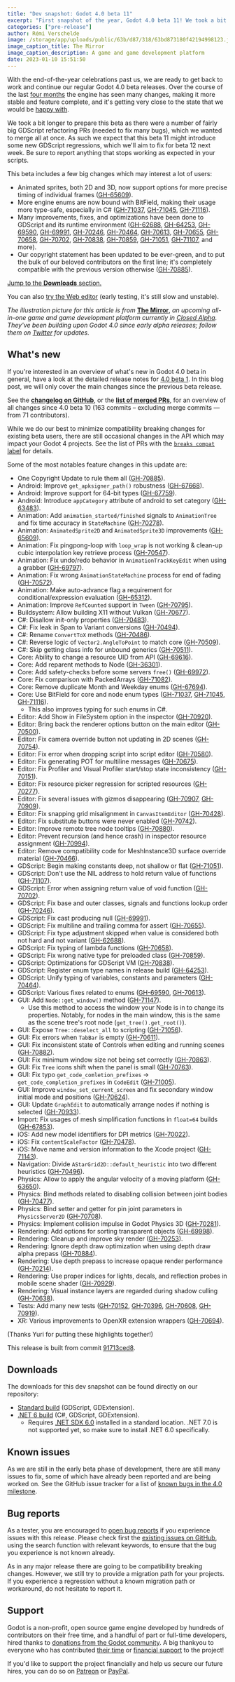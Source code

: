 ```yaml
---
title: "Dev snapshot: Godot 4.0 beta 11"
excerpt: "First snapshot of the year, Godot 4.0 beta 11! We took a bit longer to prepare this beta as there were a number of fairly big GDScript refactoring PRs (needed to fix many bugs), which we wanted to merge all at once. As such we expect that this beta 11 might introduce some new GDScript regressions, which we'll aim to fix for beta 12 next week."
categories: ["pre-release"]
author: Rémi Verschelde
image: /storage/app/uploads/public/63b/d87/318/63bd873180f42194998123.jpg
image_caption_title: The Mirror
image_caption_description: A game and game development platform
date: 2023-01-10 15:51:50
---
```


With the end-of-the-year celebrations past us, we are ready to get back to work and continue our regular Godot 4.0 beta releases. Over the course of the last [four months](/article/dev-snapshot-godot-4-0-beta-1) the engine has seen many changes, making it more stable and feature complete, and it's getting very close to the state that we would be [happy with](/article/release-management-4-0-and-beyond).

We took a bit longer to prepare this beta as there were a number of fairly big GDScript refactoring PRs (needed to fix many bugs), which we wanted to merge all at once. As such we expect that this beta 11 might introduce some new GDScript regressions, which we'll aim to fix for beta 12 next week. Be sure to report anything that stops working as expected in your scripts.

This beta includes a few big changes which may interest a lot of users:

- Animated sprites, both 2D and 3D, now support options for more precise timing of individual frames ([GH-65609](https://github.com/godotengine/godot/pull/65609)).
- More engine enums are now bound with BitField, making their usage more type-safe, especially in C# ([GH-71037](https://github.com/godotengine/godot/pull/71037), [GH-71045](https://github.com/godotengine/godot/pull/71045), [GH-71116](https://github.com/godotengine/godot/pull/71116)).
- Many improvements, fixes, and optimizations have been done to GDScript and its runtime environment ([GH-62688](https://github.com/godotengine/godot/pull/62688), [GH-64253](https://github.com/godotengine/godot/pull/64253), [GH-69590](https://github.com/godotengine/godot/pull/69590), [GH-69991](https://github.com/godotengine/godot/pull/69991),  [GH-70246](https://github.com/godotengine/godot/pull/70246), [GH-70464](https://github.com/godotengine/godot/pull/70464), [GH-70613](https://github.com/godotengine/godot/pull/70613), [GH-70655](https://github.com/godotengine/godot/pull/70655), [GH-70658](https://github.com/godotengine/godot/pull/70658), [GH-70702](https://github.com/godotengine/godot/pull/70702),  [GH-70838](https://github.com/godotengine/godot/pull/70838), [GH-70859](https://github.com/godotengine/godot/pull/70859),  [GH-71051](https://github.com/godotengine/godot/pull/71051), [GH-71107](https://github.com/godotengine/godot/pull/71107), and more).
- Our copyright statement has been updated to be ever-green, and to put the bulk of our beloved contributors on the first line; it's completely compatible with the previous version otherwise ([GH-70885](https://github.com/godotengine/godot/pull/70885)).

[Jump to the **Downloads** section.](#downloads)

You can also [try the Web editor](https://editor.godotengine.org/releases/4.0.beta11/godot.editor.html) (early testing, it's still slow and unstable).

*The illustration picture for this article is from* [**The Mirror**](https://www.themirror.space/), *an upcoming all-in-one game and game development platform currently in [Closed Alpha](https://www.themirror.space/apply-for-closed-alpha). They've been building upon Godot 4.0 since early alpha releases; follow them on [Twitter](https://mobile.twitter.com/themirrorspace) for updates.*

## What's new

If you're interested in an overview of what's new in Godot 4.0 beta in general, have a look at the detailed release notes for [4.0 beta 1](/article/dev-snapshot-godot-4-0-beta-1). In this blog post, we will only cover the main changes since the previous beta release.

See the [**changelog on GitHub**](https://github.com/godotengine/godot/compare/d0398f62f08ce0cfba80990b21c6af4181f93fe9...91713ced81792b10fdc9367b7f355738e5d52777), or the [**list of merged PRs**](https://github.com/godotengine/godot/pulls?q=is%3Apr+merged%3A2022-12-23T20%3A00..2023-01-10T14%3A00+is%3Amerged+sort%3Acreated-asc+milestone%3A4.0), for an overview of all changes since 4.0 beta 10 (163 commits – excluding merge commits ― from 71 contributors).

While we do our best to minimize compatibility breaking changes for existing beta users, there are still occasional changes in the API which may impact your Godot 4 projects. See the list of PRs with the [`breaks compat` label](https://github.com/godotengine/godot/pulls?q=is%3Apr+merged%3A2022-12-23T20%3A00..2023-01-10T14%3A00+is%3Amerged+sort%3Acreated-asc+milestone%3A4.0+label%3A%22breaks+compat%22) for details.

Some of the most notables feature changes in this update are:

- One Copyright Update to rule them all ([GH-70885](https://github.com/godotengine/godot/pull/70885)).
- Android: Improve `get_apksigner_path()` robustness ([GH-67668](https://github.com/godotengine/godot/pull/67668)).
- Android: Improve support for 64-bit types ([GH-67759](https://github.com/godotengine/godot/pull/67759)).
- Android: Introduce `appCategory` attribute of android to set category ([GH-63483](https://github.com/godotengine/godot/pull/63483)).
- Animation: Add `animation_started/finished` signals to `AnimationTree` and fix time accuracy in `StateMachine` ([GH-70278](https://github.com/godotengine/godot/pull/70278)).
- Animation: `AnimatedSprite2D` and `AnimatedSprite3D` improvements ([GH-65609](https://github.com/godotengine/godot/pull/65609)).
- Animation: Fix pingpong-loop with `loop_wrap` is not working & clean-up cubic interpolation key retrieve process ([GH-70547](https://github.com/godotengine/godot/pull/70547)).
- Animation: Fix undo/redo behavior in `AnimationTrackKeyEdit` when using a grabber ([GH-69797](https://github.com/godotengine/godot/pull/69797)).
- Animation: Fix wrong `AnimationStateMachine` process for end of fading ([GH-70572](https://github.com/godotengine/godot/pull/70572)).
- Animation: Make auto-advance flag a requirement for conditional/expression evaluation ([GH-65312](https://github.com/godotengine/godot/pull/65312)).
- Animation: Improve `RefCounted` support in `Tween` ([GH-70795](https://github.com/godotengine/godot/pull/70795)).
- Buildsystem: Allow building X11 without Vulkan ([GH-70677](https://github.com/godotengine/godot/pull/70677)).
- C#: Disallow init-only properties ([GH-70483](https://github.com/godotengine/godot/pull/70483)).
- C#: Fix leak in Span to Variant conversions ([GH-70494](https://github.com/godotengine/godot/pull/70494)).
- C#: Rename `ConvertToX` methods ([GH-70486](https://github.com/godotengine/godot/pull/70486)).
- C#: Reverse logic of `Vector2.AngleToPoint` to match core ([GH-70509](https://github.com/godotengine/godot/pull/70509)).
- C#: Skip getting class info for unbound generics ([GH-70511](https://github.com/godotengine/godot/pull/70511)).
- Core: Ability to change a resource UID from API ([GH-69616](https://github.com/godotengine/godot/pull/69616)).
- Core: Add reparent methods to Node ([GH-36301](https://github.com/godotengine/godot/pull/36301)).
- Core: Add safety-checks before some servers `free()` ([GH-69972](https://github.com/godotengine/godot/pull/69972)).
- Core: Fix comparison with PackedArrays ([GH-71082](https://github.com/godotengine/godot/pull/71082)).
- Core: Remove duplicate Month and Weekday enums ([GH-67694](https://github.com/godotengine/godot/pull/67694)).
- Core: Use BitField for core and node enum types ([GH-71037](https://github.com/godotengine/godot/pull/71037), [GH-71045](https://github.com/godotengine/godot/pull/71045), [GH-71116](https://github.com/godotengine/godot/pull/71116)).
    - This also improves typing for such enums in C#.
- Editor: Add Show in FileSystem option in the inspector ([GH-70920](https://github.com/godotengine/godot/pull/70920)).
- Editor: Bring back the renderer options button on the main editor ([GH-70500](https://github.com/godotengine/godot/pull/70500)).
- Editor: Fix camera override button not updating in 2D scenes ([GH-70754](https://github.com/godotengine/godot/pull/70754)).
- Editor: Fix error when dropping script into script editor ([GH-70580](https://github.com/godotengine/godot/pull/70580)).
- Editor: Fix generating POT for multiline messages ([GH-70675](https://github.com/godotengine/godot/pull/70675)).
- Editor: Fix Profiler and Visual Profiler start/stop state inconsistency ([GH-70151](https://github.com/godotengine/godot/pull/70151)).
- Editor: Fix resource picker regression for scripted resources ([GH-70277](https://github.com/godotengine/godot/pull/70277)).
- Editor: Fix several issues with gizmos disappearing ([GH-70907](https://github.com/godotengine/godot/pull/70907), [GH-70909](https://github.com/godotengine/godot/pull/70909)).
- Editor: Fix snapping grid misalignment in `CanvasItemEditor`  ([GH-70428](https://github.com/godotengine/godot/pull/70428)).
- Editor: Fix substitute buttons were never enabled  ([GH-70742](https://github.com/godotengine/godot/pull/70742)).
- Editor: Improve remote tree node tooltips  ([GH-70880](https://github.com/godotengine/godot/pull/70880)).
- Editor: Prevent recursion (and hence crash) in inspector resource assignment  ([GH-70994](https://github.com/godotengine/godot/pull/70994)).
- Editor: Remove compatibility code for MeshInstance3D surface override material  ([GH-70466](https://github.com/godotengine/godot/pull/70466)).
- GDScript: Begin making constants deep, not shallow or flat ([GH-71051](https://github.com/godotengine/godot/pull/71051)).
- GDScript: Don't use the NIL address to hold return value of functions ([GH-71107](https://github.com/godotengine/godot/pull/71107)).
- GDScript: Error when assigning return value of void function ([GH-70702](https://github.com/godotengine/godot/pull/70702)).
- GDScript: Fix base and outer classes, signals and functions lookup order ([GH-70246](https://github.com/godotengine/godot/pull/70246)).
- GDScript: Fix cast producing null ([GH-69991](https://github.com/godotengine/godot/pull/69991)).
- GDScript: Fix multiline and trailing comma for assert ([GH-70655](https://github.com/godotengine/godot/pull/70655)).
- GDScript: Fix type adjustment skipped when value is considered both not hard and not variant ([GH-62688](https://github.com/godotengine/godot/pull/62688)).
- GDScript: Fix typing of lambda functions ([GH-70658](https://github.com/godotengine/godot/pull/70658)).
- GDScript: Fix wrong native type for preloaded class ([GH-70859](https://github.com/godotengine/godot/pull/70859)).
- GDScript: Optimizations for GDScript VM ([GH-70838](https://github.com/godotengine/godot/pull/70838)).
- GDScript: Register enum type names in release build ([GH-64253](https://github.com/godotengine/godot/pull/64253)).
- GDScript: Unify typing of variables, constants and parameters ([GH-70464](https://github.com/godotengine/godot/pull/70464)).
- GDScript: Various fixes related to enums ([GH-69590](https://github.com/godotengine/godot/pull/69590), [GH-70613](https://github.com/godotengine/godot/pull/70613)).
- GUI: Add `Node::get_window()` method ([GH-71147](https://github.com/godotengine/godot/pull/71147)).
    - Use this method to access the window your Node is in to change its properties. Notably, for nodes in the main window, this is the same as the scene tree's root node (`get_tree().get_root()`).
- GUI: Expose `Tree::deselect_all` to scripting ([GH-71056](https://github.com/godotengine/godot/pull/71056)).
- GUI: Fix errors when `TabBar` is empty ([GH-70611](https://github.com/godotengine/godot/pull/70611)).
- GUI: Fix inconsistent state of Controls when editing and running scenes ([GH-70882](https://github.com/godotengine/godot/pull/70882)).
- GUI: Fix minimum window size not being set correctly ([GH-70863](https://github.com/godotengine/godot/pull/70863)).
- GUI: Fix `Tree` icons shift when the panel is small ([GH-70763](https://github.com/godotengine/godot/pull/70763)).
- GUI: Fix typo `get_code_comletion_prefixes` -> `get_code_completion_prefixes` in `CodeEdit` ([GH-71005](https://github.com/godotengine/godot/pull/71005)).
- GUI: Improve `window_set_current_screen` and fix secondary window initial mode and positions ([GH-70624](https://github.com/godotengine/godot/pull/70624)).
- GUI: Update `GraphEdit` to automatically arrange nodes if nothing is selected ([GH-70933](https://github.com/godotengine/godot/pull/70933)).
- Import: Fix usages of mesh simplification functions in `float=64` builds ([GH-67853](https://github.com/godotengine/godot/pull/67853)).
- iOS: Add new model identifiers for DPI metrics ([GH-70022](https://github.com/godotengine/godot/pull/70022)).
- iOS: Fix `contentScaleFactor` ([GH-70478](https://github.com/godotengine/godot/pull/70478)).
- iOS: Move name and version information to the Xcode project ([GH-71143](https://github.com/godotengine/godot/pull/71143)).
- Navigation: Divide `AStarGrid2D::default_heuristic` into two different heuristics ([GH-70496](https://github.com/godotengine/godot/pull/70496)).
- Physics: Allow to apply the angular velocity of a moving platform ([GH-63650](https://github.com/godotengine/godot/pull/63650)).
- Physics: Bind methods related to disabling collision between joint bodies ([GH-70477](https://github.com/godotengine/godot/pull/70477)).
- Physics: Bind setter and getter for pin joint parameters in `PhysicsServer2D` ([GH-70708](https://github.com/godotengine/godot/pull/70708)).
- Physics: Implement collision impulse in Godot Physics 3D ([GH-70281](https://github.com/godotengine/godot/pull/70281)).
- Rendering: Add options for sorting transparent objects ([GH-69998](https://github.com/godotengine/godot/pull/69998)).
- Rendering: Cleanup and improve sky render ([GH-70253](https://github.com/godotengine/godot/pull/70253)).
- Rendering: Ignore depth draw optimization when using depth draw alpha prepass ([GH-70884](https://github.com/godotengine/godot/pull/70884)).
- Rendering: Use depth prepass to increase opaque render performance ([GH-70214](https://github.com/godotengine/godot/pull/70214)).
- Rendering: Use proper indices for lights, decals, and reflection probes in mobile scene shader ([GH-70929](https://github.com/godotengine/godot/pull/70929)).
- Rendering: Visual instance layers are regarded during shadow culling ([GH-70638](https://github.com/godotengine/godot/pull/70638)).
- Tests: Add many new tests ([GH-70152](https://github.com/godotengine/godot/pull/70152), [GH-70396](https://github.com/godotengine/godot/pull/70396), [GH-70608](https://github.com/godotengine/godot/pull/70608), [GH-70919](https://github.com/godotengine/godot/pull/70919)).
- XR: Various improvements to OpenXR extension wrappers ([GH-70694](https://github.com/godotengine/godot/pull/70694)).

(Thanks Yuri for putting these highlights together!)

This release is built from commit [91713ced8](https://github.com/godotengine/godot/commit/91713ced81792b10fdc9367b7f355738e5d52777).

<a id="downloads"></a>
## Downloads

The downloads for this dev snapshot can be found directly on our repository:

* [Standard build](https://downloads.tuxfamily.org/godotengine/4.0/beta11/) (GDScript, GDExtension).
* [.NET 6 build](https://downloads.tuxfamily.org/godotengine/4.0/beta11/mono) (C#, GDScript, GDExtension).
  - Requires [.NET SDK 6.0](https://dotnet.microsoft.com/en-us/download/dotnet/6.0) installed in a standard location. .NET 7.0 is not supported yet, so make sure to install .NET 6.0 specifically.

## Known issues

As we are still in the early beta phase of development, there are still many issues to fix, some of which have already been reported and are being worked on. See the GitHub issue tracker for a list of [known bugs in the 4.0 milestone](https://github.com/godotengine/godot/issues?q=is%3Aissue+is%3Aopen+milestone%3A4.0+label%3Abug+).

## Bug reports

As a tester, you are encouraged to [open bug reports](https://github.com/godotengine/godot/issues) if you experience issues with this release. Please check first the [existing issues on GitHub](https://github.com/godotengine/godot/issues), using the search function with relevant keywords, to ensure that the bug you experience is not known already.

As in any major release there are going to be compatibility breaking changes. However, we still try to provide a migration path for your projects. If you experience a regression without a known migration path or workaround, do not hesitate to report it.

## Support

Godot is a non-profit, open source game engine developed by hundreds of contributors on their free time, and a handful of part or full-time developers, hired thanks to [donations from the Godot community](https://godotengine.org/donate). A big thankyou to everyone who has contributed [their time](https://github.com/godotengine/godot/blob/master/AUTHORS.md) or [financial support](https://github.com/godotengine/godot/blob/master/DONORS.md) to the project!

If you'd like to support the project financially and help us secure our future hires, you can do so on [Patreon](https://www.patreon.com/godotengine) or [PayPal](https://godotengine.org/donate).
